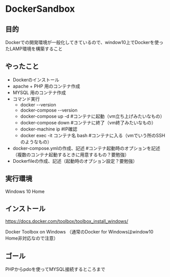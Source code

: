 # DockerSandbox

## 目的
Dockerでの開発環境が一般化してきているので、window10上でDockerを使ったLAMP環境を構築すること

## やったこと
- Dockerのインストール
- apache + PHP 用のコンテナ作成
- MYSQL 用のコンテナ作成
- コマンド実行
    - docker --version
    - docker-compose --version
    - docker-compose up -d  #コンテナに起動（vm立ち上げみたいなもの）
    - docker-compose down  #コンテナに終了（vm終了みたいなもの）
    - docker-machine ip #IP確認
    - docker exec -it コンテナ名 bash #コンテナに入る（vmでいう所のSSHのようなもの）
- docker-compose.ymlの作成、記述 #コンテナ起動時のオプションを記述（複数のコンテナ起動するときに用意するもの？要勉強）
- Dockerfileの作成、記述（起動時のオプション設定？要勉強）

## 実行環境
Windows 10 Home

## インストール
https://docs.docker.com/toolbox/toolbox_install_windows/

Docker Toolbox on Windows
（通常のDocker for Windowsはwindow10 Home非対応なので注意）

## ゴール
PHPからpdoを使ってMYSQL接続するところまで
